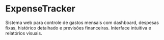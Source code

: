 # ExpenseTracker
Sistema web para controle de gastos mensais com dashboard, despesas fixas, histórico detalhado e previsões financeiras. Interface intuitiva e relatórios visuais.
